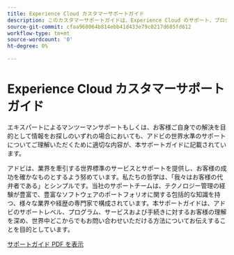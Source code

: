 ```yaml
---
title: Experience Cloud カスタマーサポートガイド
description: このカスタマーサポートガイドは、Experience Cloud のサポート、プログラム、サービス、手順について知るのに役立ちます。また、世界各地でのアクセス方法についても説明しています。
source-git-commit: cfaa968064b814ebb41d433e79c0217d605fd612
workflow-type: tm+mt
source-wordcount: '0'
ht-degree: 0%

---
```


# Experience Cloud カスタマーサポートガイド

エキスパートによるマンツーマンサポートもしくは、お客様ご自身での解決を目的として情報をお探しのいずれの場合においても、アドビの世界水準のサポートについてご理解いただくために適切な内容が、本サポートガイドに記載されています。

アドビは、業界を牽引する世界標準のサービスとサポートを提供し、お客様の成功を確かなものとするよう努めています。私たちの哲学は、「我々はお客様の代弁者である」とシンプルです。当社のサポートチームは、テクノロジー管理の経験が豊富で、豊富なソフトウェアのポートフォリオに関する包括的な知識を持つ、様々な業界や経歴の専門家で構成されています。本サポートガイドは、アドビのサポートレベル、プログラム、サービスおよび手続きに対するお客様の理解を深め、世界中どこからでもお問い合わせいただける方法についてお伝えすることを目的としています。

[サポートガイド PDF を表示](assets/ExperienceCloudCustomerSupportGuide.pdf)
